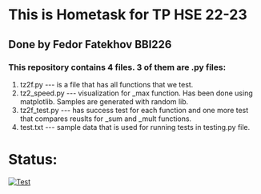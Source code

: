 # This is Hometask for TP HSE 22-23
## Done by Fedor Fatekhov BBI226 

### This repository contains 4 files. 3 of them are .py files: 
1. tz2f.py --- is a file that has all functions that we test.
2. tz2_speed.py --- visualization for _max function. Has been done using matplotlib. Samples are generated with random lib.
3. tz2f_test.py --- has success test for each function and one more test that compares reuslts for _sum and _mult functions. 
4. test.txt --- sample data that is used for running tests in testing.py file.

# Status: 
[![Test](https://github.com/Nexiee11/tz2_repo/actions/workflows/tz2ci.yml/badge.svg?branch=main)](https://github.com/Nexiee11/tz2_repo/actions/workflows/tz2ci.yml)
